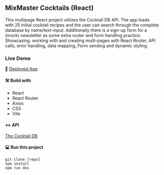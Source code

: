 ## MixMaster Cocktails (React)

This multipage React project utilizes the Cocktail DB API. The app loads with 25 initial cocktail recipes and the user can search through the complete database by name/text-input. Additionally there is a sign-up form for a (mock) newsletter as some extra router and form handling practice.
Showcasing: working with and creating multi-pages with React Router, API calls, error handling, data mapping, Form sending and dynamic styling.

### Live Demo

🚀 [Deployed App](https://)

#### 🛠️ Build with

- React
- React Router
- Axios
- CSS
- Vite

#### ↔️ API

[The Cocktail DB](https://www.thecocktaildb.com/api.php)

#### 💻 Run this project

```
git clone [repo]
npm install
npm run dev
```
